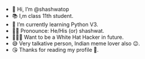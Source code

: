 - 👋 Hi, I’m @shashwatop
- 📚 I,m class 11th student.
- 🌱 I’m currently learning Python V3.
- 🧏‍♂️ Pronounce: He/His (or) shashwat.
- 🕵🏻‍♂️ Want to be a White Hat Hacker in future.
- 😅 Very talkative person, Indian meme lover also 😉.
- 😘 Thanks for reading my profile 💖.
